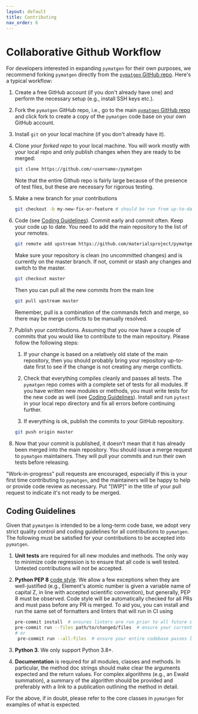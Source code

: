 ```yaml
---
layout: default
title: Contributing
nav_order: 6
---
```


# Collaborative Github Workflow

For developers interested in expanding `pymatgen` for their own purposes, we recommend forking `pymatgen` directly from the [`pymatgen` GitHub repo](https://github.com/materialsproject/pymatgen). Here's a typical workflow:

1. Create a free GitHub account (if you don't already have one) and perform the necessary setup (e.g., install SSH keys etc.).

1. Fork the `pymatgen` GitHub repo, i.e., go to the main [`pymatgen` GitHub repo](https://github.com/materialsproject/pymatgen) and click fork to create a copy of the `pymatgen` code base on your own GitHub account.

1. Install `git` on your local machine (if you don't already have it).

1. Clone *your forked repo* to your local machine. You will work mostly with your local repo and only publish changes when they are ready to be merged:

    ```sh
    git clone https://github.com/<username>/pymatgen
    ```

    Note that the entire Github repo is fairly large because of the presence of test files, but these are necessary for rigorous testing.

1. Make a new branch for your contributions

    ```sh
    git checkout -b my-new-fix-or-feature # should be run from up-to-date master
    ```

1. Code (see [Coding Guidelines](#coding-guidelines)). Commit early and commit often. Keep your code up to date. You need to add the main repository to the list of your remotes.

    ```sh
    git remote add upstream https://github.com/materialsproject/pymatgen
    ```

    Make sure your repository is clean (no uncommitted changes) and is currently on the master branch. If not, commit or stash any changes and switch to the master.

    ```sh
    git checkout master
    ```

    Then you can pull all the new commits from the main line

    ```sh
    git pull upstream master
    ```

    Remember, pull is a combination of the commands fetch and merge, so there may be merge conflicts to be manually resolved.

1. Publish your contributions. Assuming that you now have a couple of commits that you would like to contribute to the main repository. Please follow the following steps:

    1. If your change is based on a relatively old state of the main repository, then you should probably bring your repository up-to-date first to see if the change is not creating any merge conflicts.

    1. Check that everything compiles cleanly and passes all tests. The `pymatgen` repo comes with a complete set of tests for all modules. If you have written new modules or methods, you must write tests for the new code as well (see [Coding Guidelines](#coding-guidelines)). Install and run `pytest` in your local repo directory and fix all errors before continuing further.

    1. If everything is ok, publish the commits to your GitHub repository.

    ```sh
    git push origin master
    ```

1. Now that your commit is published, it doesn't mean that it has already been merged into the main repository. You should issue a merge request to `pymatgen` maintainers. They will pull your commits and run their own tests before releasing.

"Work-in-progress" pull requests are encouraged, especially if this is your first time contributing to `pymatgen`, and the maintainers will be happy to help or provide code review as necessary. Put "\[WIP\]" in the title of your pull request to indicate it's not ready to be merged.

## Coding Guidelines

Given that `pymatgen` is intended to be a long-term code base, we adopt very strict quality control and coding guidelines for all contributions to `pymatgen`. The following must be satisfied for your contributions to be accepted into `pymatgen`.

1. **Unit tests** are required for all new modules and methods. The only way to minimize code regression is to ensure that all code is well tested. Untested contributions will not be accepted.
1. **Python PEP 8** [code style](https://python.org/dev/peps/pep-0008). We allow a few exceptions when they are well-justified (e.g., Element's atomic number is given a variable name of capital Z, in line with accepted scientific convention), but generally, PEP 8 must be observed. Code style will be automatically checked for all PRs and must pass before any PR is merged. To aid you, you can install and run the same set of formatters and linters that will run in CI using

   ```sh
   pre-commit install  # ensures linters are run prior to all future commits
   pre-commit run --files path/to/changed/files  # ensure your current uncommitted changes don't offend linters
   # or
    pre-commit run --all-files  # ensure your entire codebase passes linters
   ```

1. **Python 3**. We only support Python 3.8+.
1. **Documentation** is required for all modules, classes and methods. In particular, the method doc strings should make clear the arguments expected and the return values. For complex algorithms (e.g., an Ewald summation), a summary of the algorithm should be provided and preferably with a link to a publication outlining the method in detail.

For the above, if in doubt, please refer to the core classes in `pymatgen` for examples of what is expected.
